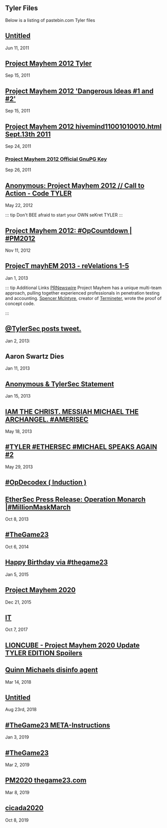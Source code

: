 ## Tyler Files
Below is a listing of pastebin.com Tyler files

## [Untitled](https://pastebin.com/WUAmw49R)
Jun 11, 2011

## [Project Mayhem 2012 Tyler](https://pastebin.com/Wt15GXTn)
Sep 15, 2011

## [Project Mayhem 2012 'Dangerous Ideas #1 and #2'](https://pastebin.com/sLLwJbtz)
Sep 15, 2011

## [Project Mayhem 2012 hivemind11001010010.html Sept.13th 2011](https://pastebin.com/LSfdQSYV)
Sep 24, 2011

### [Project Mayhem 2012 Official GnuPG Key](https://pastebin.com/LFB7LywF)
Sep 26, 2011

## [Anonymous: Project Mayhem 2012 // Call to Action - Code TYLER](https://pastebin.com/SS467cim)
May 22, 2012

::: tip
Don't BEE afraid to start your OWN seKret TYLER
:::

## [Project Mayhem 2012: #OpCountdown | #PM2012](https://pastebin.com/VQPzpAUL)
Nov 11, 2012

## [ProjecT mayhEM 2013 - reVelations 1-5 ](https://pastebin.com/)
Jan 1, 2013

::: tip Additional Links
[PRNewswire](https://www.prnewswire.com/news-releases/securestate-releases-project-mayhem-181997091.html)
Project Mayhem has a unique multi-team approach, pulling together experienced professionals in penetration testing and accounting. [Spencer McIntyre](https://github.com/zeroSteiner), creator of [Termineter](https://tools.kali.org/stress-testing/termineter), wrote the proof of concept code.

:::

## [@TylerSec posts tweet.](https://twitter.com/TylerSec/status/286467881972166658?s=20)
Jan 2, 2013:

## Aaron Swartz Dies
Jan 11, 2013

## [Anonymous & TylerSec Statement](https://pastebin.com/kVYSHbe1)
Jan 15, 2013

## [IAM THE CHRIST. MESSIAH MICHAEL THE ARCHANGEL. #AMERISEC](https://pastebin.com/r2BLTz9C)
May 18, 2013

## [#TYLER #ETHERSEC #MICHAEL SPEAKS AGAIN #2](https://pastebin.com/c30SFUHQ)
May 29, 2013

## [#OpDecodex ( Induction )](https://pastebin.com/Jk1Vt93a)

## [EtherSec Press Release: Operation Monarch |#MillionMaskMarch](https://pastebin.com/Q0fwwYMW)
Oct 8, 2013

## [#TheGame23](https://pastebin.com/YbmG6ETq)
Oct 6, 2014

## [Happy Birthday via #thegame23](https://pastebin.com/mZmgW531)
Jan 5, 2015

## [Project Mayhem 2020](https://pastebin.com/nqgYMfPL)
Dec 21, 2015

## [IT](https://pastebin.com/Ym5rGCJV)
Oct 7, 2017

## [LIONCUBE - Project Mayhem 2020 Update TYLER EDITION Spoilers](https://pastebin.com/zhej9zWF)

## [Quinn Michaels disinfo agent](https://pastebin.com/V0MfnB6P)
Mar 14, 2018

## [Untitled](https://pastebin.com/8TYHXa4d)
Aug 23rd, 2018

## [#TheGame23 META-Instructions](https://pastebin.com/wDN9DpdC)
Jan 3, 2019

## [#TheGame23](https://pastebin.com/fYQsQY7p)
Mar 2, 2019

## [PM2020 thegame23.com](https://pastebin.com/PUwdUnuB)
Mar 8, 2019

## [cicada2020](https://pastebin.com/14w8kPbd)
Oct 8, 2019
